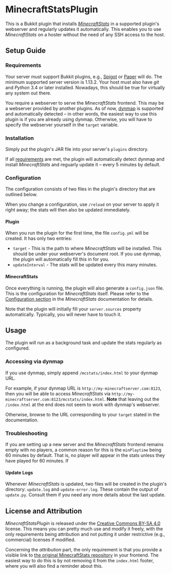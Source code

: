 # MinecraftStatsPlugin

This is a Bukkit plugin that installs [*MinecraftStats*](https://github.com/pdinklag/MinecraftStats) in a supported plugin's webserver and regularly updates it automatically. This enables you to use *MinecraftStats* on a hoster without the need of any SSH access to the host. 

## Setup Guide

### Requirements

Your server must support Bukkit plugins, e.g., [Spigot](https://www.spigotmc.org/) or [Paper](https://papermc.io/) will do. The minimum supported server version is 1.13.2. Your host must also have *git* and *Python* 3.4 or later installed. Nowadays, this should be true for virtually any system out there.

You require a webserver to serve the *MinecraftStats* frontend. This may be a webserver provided by another plugins. As of now, [dynmap](https://github.com/webbukkit/dynmap) is supported and automatically detected &ndash; in other words, the easiest way to use this plugin is if you are already using dynmap. Otherwise, you will have to specify the webserver yourself in the `target` variable.

### Installation

Simply put the plugin's JAR file into your server's `plugins` directory.

If all [requirements](#requirements) are met, the plugin will automatically detect dynmap and install *MinecraftStats* and reguarly update it &ndash; every 5 minutes by default.

### Configuration

The configuration consists of two files in the plugin's directory that are outlined below.

When you change a configuration, use `/reload` on your server to apply it right away; the stats will then also be updated immediately.

#### Plugin

When you run the plugin for the first time, the file `config.yml` will be created. It has only two entries:

* `target` - This is the path to where *MinecraftStats* will be installed. This should be under your webserver's document root. If you use dynmap, the plugin will automatically fill this in for you.
* `updateInterval` - The stats will be updated every this many minutes.

#### MinecraftStats

Once everything is running, the plugin will also generate a `config.json` file. This is the configuration for *MinecraftStats* itself. Please refer to the [Configuration section](https://github.com/pdinklag/MinecraftStats#configuration) in the *MinecraftStats* documentation for details.

Note that the plugin will initially fill your `server.sources` property automatically. Typically, you will never have to touch it.

## Usage

The plugin will run as a background task and update the stats regularly as configured.

### Accessing via dynmap

If you use dynmap, simply append `/mcstats/index.html` to your dynmap URL.

For example, if your dynmap URL is `http://my-minecraftserver.com:8123`, then you will be able to access *MinecraftStats* via `http://my-minecraftserver.com:8123/mcstats/index.html`. **Note** that leaving out the `/index.html` at the end does not seem to work with dynmap's webserver.

Otherwise, browse to the URL corresponding to your `target` stated in the documentation.

### Troubleshooting

If you are setting up a new server and the *MinecraftStats* frontend remains empty with no players, a common reason for this is the `minPlaytime` being 60 minutes by default. That is, no player will appear in the stats unless they have played for 60 minutes. If

#### Update Logs

Whenever *MinecraftStats* is updated, two files will be created in the plugin's directory: `update.log` and `update-error.log`. These contain the output of `update.py`. Consult them if you need any more details about the last update.

## License and Attribution

*MinecraftStatsPlugin* is released under the [Creative Commons BY-SA 4.0](https://creativecommons.org/licenses/by-sa/4.0/) license. This means you can pretty much use and modify it freely, with the only requirements being attribution and not putting it under restrictive (e.g., commercial) licenses if modified.

Concerning the *attribution* part, the only requirement is that you provide a visible link to [the original MinecraftStats repository](https://github.com/pdinklag/MinecraftStats) in your frontend. The easiest way to do this is by not removing it from the `index.html` footer, where you will also find a reminder about this.